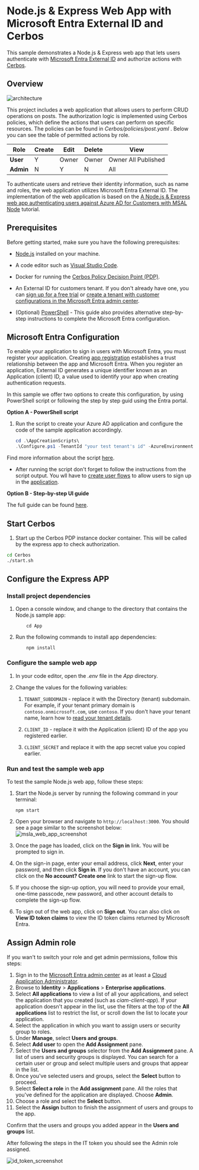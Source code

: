 # Node.js & Express Web App with Microsoft Entra External ID and Cerbos

This sample demonstrates a Node.js & Express web app that lets users authenticate with [Microsoft Entra External ID](https://learn.microsoft.com/en-us/entra/external-id/external-identities-overview) and authorize actions with [Cerbos](https://cerbos.dev/).

## Overview
![architecture](media/entra-cerbos.jpg)

This project includes a web application that allows users to perform CRUD operations on posts. The authorization logic is implemented using Cerbos policies, which define the actions that users can perform on specific resources. The policies can be found in *Cerbos/policies/post.yaml* . Below you can see the table of permitted actions by role.

| Role      | Create  |   Edit  | Delete  |   View              |
| --------- | ------- | ------- | ------- | -------             |
| **User**  |    Y    |  Owner  |  Owner  | Owner All Published |
| **Admin** |    N    |    Y    |    N    |    All              |


To authenticate users and retrieve their identity information, such as name and roles, the web application utilizes Microsoft Entra External ID. The implementation of the web application is based on the [A Node.js & Express web app authenticating users against Azure AD for Customers with MSAL Node](https://github.com/Azure-Samples/ms-identity-ciam-javascript-tutorial/tree/main/1-Authentication/5-sign-in-express) tutorial.



## Prerequisites

Before getting started, make sure you have the following prerequisites:

- [Node.js](https://nodejs.org) installed on your machine.

- A code editor such as [Visual Studio Code](https://code.visualstudio.com/download).

- Docker for running the [Cerbos Policy Decision Point (PDP)](https://docs.cerbos.dev/cerbos/0.6.0/installation/container.html).

- An External ID for customers tenant. If you don't already have one, you can [sign up for a free trial](https://aka.ms/ciam-free-trial?wt.mc_id=ciamcustomertenantfreetrial_linkclick_content_cnl) or [create a tenant with customer configurations in the Microsoft Entra admin center](https://learn.microsoft.com/en-us/entra/external-id/customers/quickstart-tenant-setup).

- (Optional) [PowerShell](https://learn.microsoft.com/en-us/powershell/scripting/install/installing-powershell) - This guide also provides alternative step-by-step instructions to complete the Microsoft Entra configuration.

## Microsoft Entra Configuration

To enable your application to sign in users with Microsoft Entra, you must register your application. Creating [app registration](https://learn.microsoft.com/en-us/entra/identity-platform/quickstart-register-app) establishes a trust relationship between the app and Microsoft Entra. When you register an application, External ID generates a unique identifier known as an Application (client) ID, a value used to identify your app when creating authentication requests.

In this sample we offer two options to create this configuration, by using PowerShell script or following the step by step guid using the Entra portal. 

**Option A - PowerShell script**

1. Run the script to create your Azure AD application and configure the code of the sample application accordingly.

   ```PowerShell
   cd .\AppCreationScripts\
   .\Configure.ps1 -TenantId "your test tenant's id" -AzureEnvironmentName "[Optional] - Azure environment, defaults to 'Global'"
   ```

Find more information about the script [here](./AppCreationScripts/AppCreationScripts.md).

- After running the script don't forget to follow the instructions from the script output. You wll have to [create user flows](https://learn.microsoft.com/en-us/entra/external-id/customers/how-to-user-flow-sign-up-sign-in-customers) to allow users to sign up in the [application](https://learn.microsoft.com/en-us/entra/external-id/customers/how-to-user-flow-add-application).

**Option B - Step-by-step UI guide**

The full guide can be found [here](./EntraStepByStepGuide.md).

## Start Cerbos

1. Start up the Cerbos PDP instance docker container. This will be called by the express app to check authorization.

```bash
cd Cerbos
./start.sh
```

## Configure the Express APP

### Install project dependencies

1. Open a console window, and change to the directory that contains the Node.js sample app:

    ```console
        cd App
    ```

1. Run the following commands to install app dependencies:

    ```console
        npm install
    ```
### Configure the sample web app

1. In your code editor, open the *.env* file in the *App* directory.

1. Change the values for the following variables:

    1. `TENANT_SUBDOMAIN` - replace it with the Directory (tenant) subdomain. For example, if your tenant primary domain is `contoso.onmicrosoft.com`, use `contoso`. If you don't have your tenant name, learn how to [read your tenant details](how-to-create-customer-tenant-portal.md#get-the-customer-tenant-details).

    1. `CLIENT_ID` - replace it with the Application (client) ID of the app you registered earlier.
   
    1. `CLIENT_SECRET` and replace it with the app secret value you copied earlier.
 

### Run and test the sample web app

To test the sample Node.js web app, follow these steps:

1. Start the Node.js server by running the following command in your terminal:

    ```console
    npm start 
    ```

2. Open your browser and navigate to `http://localhost:3000`. You should see a page similar to the screenshot below:
   ![msla_web_app_screenshot](/media/msal_node_web_app_signin.png) 

3. Once the page has loaded, click on the **Sign in** link. You will be prompted to sign in.

4. On the sign-in page, enter your email address, click **Next**, enter your password, and then click **Sign in**. If you don't have an account, you can click on the **No account? Create one** link to start the sign-up flow.

5. If you choose the sign-up option, you will need to provide your email, one-time passcode, new password, and other account details to complete the sign-up flow. 

6. To sign out of the web app, click on **Sign out**. You can also click on **View ID token claims** to view the ID token claims returned by Microsoft Entra.

## Assign Admin role

If you wan't to switch your role and get admin permissions, follow this steps:

1. Sign in to the [Microsoft Entra admin center](https://entra.microsoft.com) as at least a [Cloud Application Administrator](~/identity/role-based-access-control/permissions-reference.md#cloud-application-administrator). 
1. Browse to **Identity** > **Applications** > **Enterprise applications**.
1. Select **All applications** to view a list of all your applications, and select the application that you created (such as *ciam-client-app*). If your application doesn't appear in the list, use the filters at the top of the **All applications** list to restrict the list, or scroll down the list to locate your application.
1. Select the application in which you want to assign users or security group to roles.
1. Under **Manage**, select **Users and groups**.
1. Select **Add user** to open the **Add Assignment** pane.
1. Select the **Users and groups** selector from the **Add Assignment** pane. A list of users and security groups is displayed. You can search for a certain user or group and select multiple users and groups that appear in the list.
1. Once you've selected users and groups, select the **Select** button to proceed.
1. Select **Select a role** in the **Add assignment** pane. All the roles that you've defined for the application are displayed. Choose **Admin**. 
1. Choose a role and select the **Select** button.
1. Select the **Assign** button to finish the assignment of users and groups to the app.

Confirm that the users and groups you added appear in the **Users and groups** list.

After following the steps in the IT token you should see the Admin role assigned.

![id_token_screenshot](media/msal_node_web_app_id_token.png)